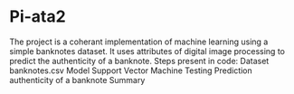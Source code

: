# Pi-ata2
The project is a coherant implementation of machine learning using a simple banknotes dataset. It uses attributes of digital image processing to predict the authenticity of a banknote.
Steps present in code:
Dataset
banknotes.csv
Model
Support Vector Machine
Testing
Prediction
authenticity of a banknote
Summary
